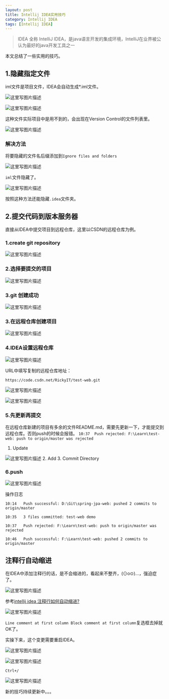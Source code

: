 ```yaml
---
layout: post
title: Intellij IDEA实用技巧
category: Intellij IDEA 
tags: [Intellij IDEA]
---
```


>IDEA 全称 IntelliJ IDEA，是java语言开发的集成环境，IntelliJ在业界被公认为最好的java开发工具之一

本文总结了一些实用的技巧。

## 1.隐藏指定文件
iml文件是项目文件，IDEA会自动生成*.iml文件。

![这里写图片描述](https://img.blog.csdn.net/20170109145619202?watermark/2/text/aHR0cDovL2Jsb2cuY3Nkbi5uZXQvUmlja3lJVA==/font/5a6L5L2T/fontsize/400/fill/I0JBQkFCMA==/dissolve/70/gravity/SouthEast)

![这里写图片描述](https://img.blog.csdn.net/20170109134531045?watermark/2/text/aHR0cDovL2Jsb2cuY3Nkbi5uZXQvUmlja3lJVA==/font/5a6L5L2T/fontsize/400/fill/I0JBQkFCMA==/dissolve/70/gravity/SouthEast)

这种文件实际项目中是用不到的，会出现在Version Control的文件列表里。

![这里写图片描述](https://img.blog.csdn.net/20170109145244794?watermark/2/text/aHR0cDovL2Jsb2cuY3Nkbi5uZXQvUmlja3lJVA==/font/5a6L5L2T/fontsize/400/fill/I0JBQkFCMA==/dissolve/70/gravity/SouthEast)

### 解决方法

将要隐藏的文件名后缀添加到`Ignore files and folders`

![这里写图片描述](https://img.blog.csdn.net/20170109145847671?watermark/2/text/aHR0cDovL2Jsb2cuY3Nkbi5uZXQvUmlja3lJVA==/font/5a6L5L2T/fontsize/400/fill/I0JBQkFCMA==/dissolve/70/gravity/SouthEast)

`iml`文件隐藏了。

![这里写图片描述](https://img.blog.csdn.net/20170109145834628?watermark/2/text/aHR0cDovL2Jsb2cuY3Nkbi5uZXQvUmlja3lJVA==/font/5a6L5L2T/fontsize/400/fill/I0JBQkFCMA==/dissolve/70/gravity/SouthEast)


按照这种方法还能隐藏`.idea`文件夹。

## 2.提交代码到版本服务器

直接从IDEA中提交项目到远程仓库，这里以CSDN的远程仓库为例。

### 1.create git repository

![这里写图片描述](https://img.blog.csdn.net/20170113101820963?watermark/2/text/aHR0cDovL2Jsb2cuY3Nkbi5uZXQvUmlja3lJVA==/font/5a6L5L2T/fontsize/400/fill/I0JBQkFCMA==/dissolve/70/gravity/SouthEast)

### 2.选择要提交的项目

![这里写图片描述](https://img.blog.csdn.net/20170113102110314?watermark/2/text/aHR0cDovL2Jsb2cuY3Nkbi5uZXQvUmlja3lJVA==/font/5a6L5L2T/fontsize/400/fill/I0JBQkFCMA==/dissolve/70/gravity/SouthEast)

### 3.git  创建成功
![这里写图片描述](https://img.blog.csdn.net/20170113102318340?watermark/2/text/aHR0cDovL2Jsb2cuY3Nkbi5uZXQvUmlja3lJVA==/font/5a6L5L2T/fontsize/400/fill/I0JBQkFCMA==/dissolve/70/gravity/SouthEast)

### 3.在远程仓库创建项目

![这里写图片描述](https://img.blog.csdn.net/20170113102730933?watermark/2/text/aHR0cDovL2Jsb2cuY3Nkbi5uZXQvUmlja3lJVA==/font/5a6L5L2T/fontsize/400/fill/I0JBQkFCMA==/dissolve/70/gravity/SouthEast)

### 4.IDEA设置远程仓库

![这里写图片描述](https://img.blog.csdn.net/20170113103229986?watermark/2/text/aHR0cDovL2Jsb2cuY3Nkbi5uZXQvUmlja3lJVA==/font/5a6L5L2T/fontsize/400/fill/I0JBQkFCMA==/dissolve/70/gravity/SouthEast)

URL中填写复制的远程仓库地址：

`https://code.csdn.net/RickyIT/test-web.git`

![这里写图片描述](https://img.blog.csdn.net/20170113103243612?watermark/2/text/aHR0cDovL2Jsb2cuY3Nkbi5uZXQvUmlja3lJVA==/font/5a6L5L2T/fontsize/400/fill/I0JBQkFCMA==/dissolve/70/gravity/SouthEast)

![这里写图片描述](https://img.blog.csdn.net/20170113103506849?watermark/2/text/aHR0cDovL2Jsb2cuY3Nkbi5uZXQvUmlja3lJVA==/font/5a6L5L2T/fontsize/400/fill/I0JBQkFCMA==/dissolve/70/gravity/SouthEast)

### 5.先更新再提交
在远程仓库新建的项目有多余的文件README.md，需要先更新一下，才能提交到远程仓库。否则push的时候会报错。
`10:37	Push rejected: F:\Learn\test-web: push to origin/master was rejected`

1. Update

![这里写图片描述](https://img.blog.csdn.net/20170113104212093?watermark/2/text/aHR0cDovL2Jsb2cuY3Nkbi5uZXQvUmlja3lJVA==/font/5a6L5L2T/fontsize/400/fill/I0JBQkFCMA==/dissolve/70/gravity/SouthEast)
2. Add
3. Commit Directory

### 6.push

![这里写图片描述](https://img.blog.csdn.net/20170113104328694?watermark/2/text/aHR0cDovL2Jsb2cuY3Nkbi5uZXQvUmlja3lJVA==/font/5a6L5L2T/fontsize/400/fill/I0JBQkFCMA==/dissolve/70/gravity/SouthEast)

操作日志

```
10:14	Push successful: D:\Git\spring-jpa-web: pushed 2 commits to origin/master

10:35	3 files committed: test-web demo

10:37	Push rejected: F:\Learn\test-web: push to origin/master was rejected

10:46	Push successful: F:\Learn\test-web: pushed 2 commits to origin/master
```

## 注释行自动缩进

在IDEA中添加注释行的话，是不会缩进的，看起来不整齐，(⊙o⊙)…，强迫症了。

![这里写图片描述](https://img.blog.csdn.net/20170624130221209?watermark/2/text/aHR0cDovL2Jsb2cuY3Nkbi5uZXQvUmlja3lJVA==/font/5a6L5L2T/fontsize/400/fill/I0JBQkFCMA==/dissolve/70/gravity/SouthEast)

参考[intellij idea 注释行如何自动缩进?](https://www.zhihu.com/question/35486841)

![这里写图片描述](https://img.blog.csdn.net/20170624130419078?watermark/2/text/aHR0cDovL2Jsb2cuY3Nkbi5uZXQvUmlja3lJVA==/font/5a6L5L2T/fontsize/400/fill/I0JBQkFCMA==/dissolve/70/gravity/SouthEast)

`Line comment at first column
Block comment at first column`复选框去掉就OK了。


实操下来，这个变更需要重启IDEA。

![这里写图片描述](https://img.blog.csdn.net/20170624130522792?watermark/2/text/aHR0cDovL2Jsb2cuY3Nkbi5uZXQvUmlja3lJVA==/font/5a6L5L2T/fontsize/400/fill/I0JBQkFCMA==/dissolve/70/gravity/SouthEast)

![这里写图片描述](https://img.blog.csdn.net/20170624130611558?watermark/2/text/aHR0cDovL2Jsb2cuY3Nkbi5uZXQvUmlja3lJVA==/font/5a6L5L2T/fontsize/400/fill/I0JBQkFCMA==/dissolve/70/gravity/SouthEast)

`Ctrl+/`

![这里写图片描述](https://img.blog.csdn.net/20170624131213246?watermark/2/text/aHR0cDovL2Jsb2cuY3Nkbi5uZXQvUmlja3lJVA==/font/5a6L5L2T/fontsize/400/fill/I0JBQkFCMA==/dissolve/70/gravity/SouthEast)


新的技巧持续更新中。。。
